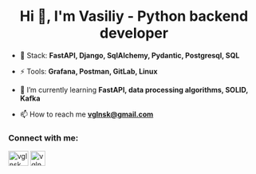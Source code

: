 <h1 align="center">Hi 👋, I'm Vasiliy - Python backend developer</h1>

- 🌱 Stack: **FastAPI, Django, SqlAlchemy, Pydantic, Postgresql, SQL**

- ⚡ Tools: **Grafana, Postman, GitLab, Linux**

- 💬 I’m currently learning **FastAPI, data processing algorithms, SOLID, Kafka**

- 📫 How to reach me **vglnsk@gmail.com**

<h3 align="left">Connect with me:</h3>
<a href="https://linkedin.com/in/vglnsk" target="blank"><img align="center" src="https://raw.githubusercontent.com/rahuldkjain/github-profile-readme-generator/master/src/images/icons/Social/linked-in-alt.svg" alt="vglnsk" height="30" width="40" /></a>
<a href="https://t.me/vglnsk" target="_blank"><img align="center" src="https://img.shields.io/badge/-telegram-red?color=white&logo=telegram&logoColor=blue" alt="vglnsk" height="30"/></a>
</p>
